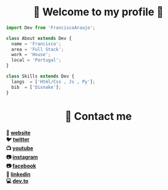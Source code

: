 <h1 align="center">🖤 Welcome to my profile 🖤</h1>

```js
import Dev from 'FranciscoAraujo';

class About extends Dev {
  name = 'Francisco';
  area = 'Full Stack';
  work = 'House';
  local = 'Portugal';
}

class Skills extends Dev {
  langs  = ['Html/Css , Js , Py'];
  bib  = ['Disnake'];
}
```

<h1 align="center">👋 Contact me</h1>

**🏡  [website](#)  <br>**
**🐦  [twitter](https://twitter.com/Francisc0Araujo) <br>**
**📺  [youtube](https://www.youtube.com/channel/UCuhxnE77D801NVH-S-w4K6w)  <br>**
**📷  [instagram](https://www.instagram.com/francisco.araujo_2/?theme=dark)  <br>**
**📷  [facebook](https://www.facebook.com/profile.php?id=100028511225457)  <br>**
**👔  [linkedin](https://www.linkedin.com/in/francisco-ara%C3%BAjo-255103241/) <br>**
**💻  [dev.to](https://dev.to/franciscoaraujo) <br>**



